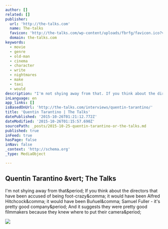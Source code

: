 ```yaml
---
author: []
related: []
publisher:
  url: 'http://the-talks.com'
  name: The-talks
  favicon: 'http://the-talks.com/wp-content/uploads/fbrfg/favicon.ico?v=RyyyLr0Ayz'
  domain: the-talks.com
keywords:
  - movie
  - genre
  - old-man
  - cinema
  - character
  - write
  - nightmares
  - make
  - taxi
  - would
description: "I'm not shying away from that. If you think about the directors that have been accused of being foot-crazy, it would have been Alfred Hitchcock, it would have been Buñuel, Samuel Fuller - it's pretty good company. And it suggests they were pretty good filmmakers because they knew where to put their camera."
inLanguage: en
app_links: []
isBasedOnUrl: 'http://the-talks.com/interviews/quentin-tarantino/'
title: 'Quentin Tarantino | The Talks'
datePublished: '2015-10-26T01:21:12.772Z'
dateModified: '2015-10-26T01:15:57.690Z'
sourcePath: _posts/2015-10-25-quentin-tarantino-or-the-talks.md
published: true
inFeed: true
hasPage: false
inNav: false
_context: 'http://schema.org'
_type: MediaObject

---
```

<article style=""><h1>Quentin Tarantino &amp;vert; The Talks</h1><p>I'm not shying away from that&amp;period; If you think about the directors that have been accused of being foot-crazy&amp;comma; it would have been Alfred Hitchcock&amp;comma; it would have been Buñuel&amp;comma; Samuel Fuller - it's pretty good company&amp;period; And it suggests they were pretty good filmmakers because they knew where to put their camera&amp;period;</p><img src="http://the-talks.com/wp-content/uploads/2013/10/Quentin-Tarantino-01.jpg" /></article>